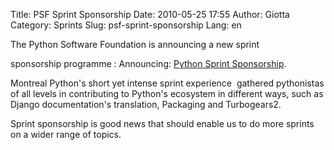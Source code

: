Title: PSF Sprint Sponsorship
Date: 2010-05-25 17:55
Author: Giotta
Category: Sprints
Slug: psf-sprint-sponsorship
Lang: en

<!--:en-->The Python Software Foundation is announcing a new sprint
sponsorship programme : Announcing: [Python Sprint Sponsorship][].

Montreal Python's short yet intense sprint experience  gathered
pythonistas of all levels in contributing to Python's ecosystem in
different ways, such as Django documentation's translation, Packaging
and Turbogears2.

Sprint sponsorship is good news that should enable us to do more sprints
on a wider range of topics.<!--:-->

  [Python Sprint Sponsorship]: http://jessenoller.com/2010/05/20/announcing-python-sprint-sponsorship/
